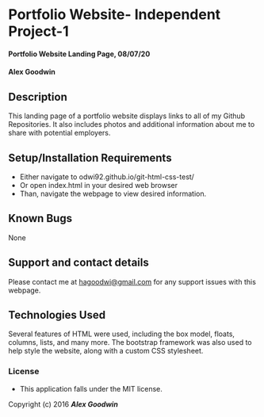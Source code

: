 # Portfolio Website- Independent Project-1

#### Portfolio Website Landing Page, 08/07/20

#### Alex Goodwin

## Description
This landing page of a portfolio website displays links to all of my Github Repositories. It also includes photos and additional information about me to share with potential employers. 

## Setup/Installation Requirements

* Either navigate to odwi92.github.io/git-html-css-test/
* Or open index.html in your desired web browser
* Than, navigate the webpage to view desired information. 


## Known Bugs
None

## Support and contact details

Please contact me at <hagoodwi@gmail.com> for any support issues with this webpage.

## Technologies Used
Several features of HTML were used, including the box model, floats, columns, lists, and many more. The bootstrap framework was also used to help style the website, along with a custom CSS stylesheet. 

### License

* This application falls under the MIT license. 

Copyright (c) 2016 **_Alex Goodwin_** 